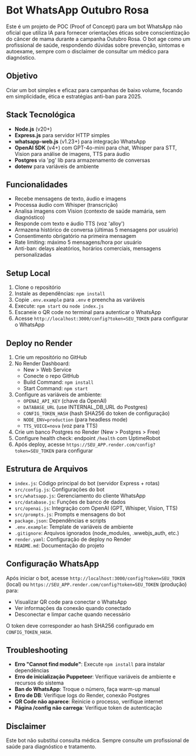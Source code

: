 # Bot WhatsApp Outubro Rosa

Este é um projeto de POC (Proof of Concept) para um bot WhatsApp não oficial que utiliza IA para fornecer orientações éticas sobre conscientização do câncer de mama durante a campanha Outubro Rosa. O bot age como um profissional de saúde, respondendo dúvidas sobre prevenção, sintomas e autoexame, sempre com o disclaimer de consultar um médico para diagnóstico.

## Objetivo

Criar um bot simples e eficaz para campanhas de baixo volume, focando em simplicidade, ética e estratégias anti-ban para 2025.

## Stack Tecnológica

- **Node.js** (v20+)
- **Express.js** para servidor HTTP simples
- **whatsapp-web.js** (v1.23+) para integração WhatsApp
- **OpenAI SDK** (v4+) com GPT-4o-mini para chat, Whisper para STT, Vision para análise de imagens, TTS para áudio
- **Postgres** via 'pg' lib para armazenamento de conversas
- **dotenv** para variáveis de ambiente

## Funcionalidades

- Recebe mensagens de texto, áudio e imagens
- Processa áudio com Whisper (transcrição)
- Analisa imagens com Vision (contexto de saúde mamária, sem diagnóstico)
- Responde com texto e áudio TTS (voz 'alloy')
- Armazena histórico de conversa (últimas 5 mensagens por usuário)
- Consentimento obrigatório na primeira mensagem
- Rate limiting: máximo 5 mensagens/hora por usuário
- Anti-ban: delays aleatórios, horários comerciais, mensagens personalizadas

## Setup Local

1. Clone o repositório
2. Instale as dependências: `npm install`
3. Copie `.env.example` para `.env` e preencha as variáveis
4. Execute: `npm start` ou `node index.js`
5. Escaneie o QR code no terminal para autenticar o WhatsApp
6. Acesse `http://localhost:3000/config?token=SEU_TOKEN` para configurar o WhatsApp

## Deploy no Render

1. Crie um repositório no GitHub
2. No Render Dashboard:
   - New > Web Service
   - Conecte o repo GitHub
   - Build Command: `npm install`
   - Start Command: `npm start`
3. Configure as variáveis de ambiente:
   - `OPENAI_API_KEY` (chave da OpenAI)
   - `DATABASE_URL` (use INTERNAL_DB_URL do Postgres)
   - `CONFIG_TOKEN_HASH` (hash SHA256 do token de configuração)
   - `NODE_ENV=production` (para headless mode)
   - `TTS_VOICE=nova` (voz para TTS)
4. Crie um banco Postgres no Render (New > Postgres > Free)
5. Configure health check: endpoint `/health` com UptimeRobot
6. Após deploy, acesse `https://SEU_APP.render.com/config?token=SEU_TOKEN` para configurar

## Estrutura de Arquivos

- `index.js`: Código principal do bot (servidor Express + rotas)
- `src/config.js`: Configurações do bot
- `src/whatsapp.js`: Gerenciamento do cliente WhatsApp
- `src/database.js`: Funções de banco de dados
- `src/openai.js`: Integração com OpenAI (GPT, Whisper, Vision, TTS)
- `src/prompts.js`: Prompts e mensagens do bot
- `package.json`: Dependências e scripts
- `.env.example`: Template de variáveis de ambiente
- `.gitignore`: Arquivos ignorados (node_modules, .wwebjs_auth, etc.)
- `render.yaml`: Configuração de deploy no Render
- `README.md`: Documentação do projeto

## Configuração WhatsApp

Após iniciar o bot, acesse `http://localhost:3000/config?token=SEU_TOKEN` (local) ou `https://SEU_APP.render.com/config?token=SEU_TOKEN` (produção) para:

- Visualizar QR code para conectar o WhatsApp
- Ver informações da conexão quando conectado
- Desconectar e limpar cache quando necessário

O token deve corresponder ao hash SHA256 configurado em `CONFIG_TOKEN_HASH`.

## Troubleshooting

- **Erro "Cannot find module"**: Execute `npm install` para instalar dependências
- **Erro de inicialização Puppeteer**: Verifique variáveis de ambiente e recursos do sistema
- **Ban do WhatsApp**: Troque o número, faça warm-up manual
- **Erro de DB**: Verifique logs do Render, conexão Postgres
- **QR Code não aparece**: Reinicie o processo, verifique internet
- **Página /config não carrega**: Verifique token de autenticação

## Disclaimer

Este bot não substitui consulta médica. Sempre consulte um profissional de saúde para diagnóstico e tratamento.